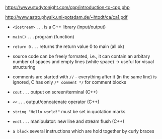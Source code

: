 https://www.studytonight.com/cpp/introduction-to-cpp.php

http://www.astro.physik.uni-potsdam.de/~htodt/ca/ca1.pdf

- `<iostream>` . . . is a C++ library (input/output)

- `main()` . . . program (function)

- `return 0` . . . returns the return value 0 to main (all ok)

- source code can be freely formated, i.e., it can contain an arbitary number of spaces and empty lines (white space) → useful for visual structuring

- comments are started with `//` - everything after it (in the same line) is ignored, C has only `/* comment */` for comment blocks

- `cout` . . . output on screen/terminal (C++)

- `<<` . . . output/concatenate operator (C++)

- `string "Hello world!"` must be set in quotation marks

- `endl` . . . manipulator: new line and stream flush (C++)

- `a block` several instructions which are hold together by curly braces
